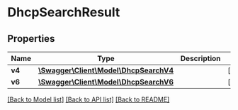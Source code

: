 # DhcpSearchResult

## Properties
Name | Type | Description | Notes
------------ | ------------- | ------------- | -------------
**v4** | [**\Swagger\Client\Model\DhcpSearchV4**](DhcpSearchV4.md) |  | [optional] 
**v6** | [**\Swagger\Client\Model\DhcpSearchV6**](DhcpSearchV6.md) |  | [optional] 

[[Back to Model list]](../../README.md#documentation-for-models) [[Back to API list]](../../README.md#documentation-for-api-endpoints) [[Back to README]](../../README.md)

